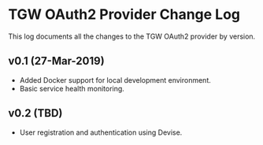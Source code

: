 # TGW OAuth2 Provider Change Log

This log documents all the changes to the TGW OAuth2 provider by version.

## v0.1 (27-Mar-2019)

- Added Docker support for local development environment.
- Basic service health monitoring.

## v0.2 (TBD)

- User registration and authentication using Devise.
